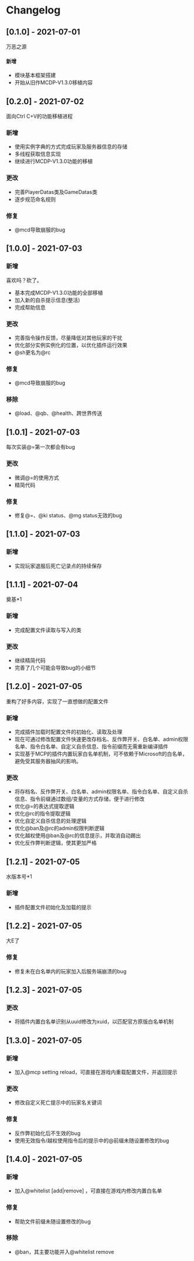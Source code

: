 # Changelog

## [0.1.0] - 2021-07-01
万恶之源
#### 新增

- 模块基本框架搭建
- 开始从旧作MCDP-V1.3.0移植内容


## [0.2.0] - 2021-07-02
面向Ctrl C+V的功能移植进程
### 新增

- 使用实例字典的方式完成玩家及服务器信息的存储
- 多线程获取信息实现
- 继续进行MCDP-V1.3.0功能的移植

### 更改

- 完善PlayerDatas类及GameDatas类
- 逐步规范命名规则

### 修复

- @mcd导致崩服的bug


## [1.0.0] - 2021-07-03

### 新增
喜欢吗？砍了。
- 基本完成MCDP-V1.3.0功能的全部移植
- 加入新的自杀提示信息(整活)
- 完成帮助信息

### 更改

- 完善指令操作反馈，尽量降低对其他玩家的干扰
- 优化部分实例实例化的位置，以优化插件运行效果
- @sh更名为@rc

### 修复

- @mcd导致崩服的bug

### 移除

- @load、@qb、@health、跨世界传送


## [1.0.1] - 2021-07-03
每次实装@=第一次都会有bug
### 更改

- 微调@=的使用方式
- 精简代码

### 修复

- 修复@=、@ki status、@mg status无效的bug


## [1.1.0] - 2021-07-03

### 新增

- 实现玩家退服后死亡记录点的持续保存


## [1.1.1] - 2021-07-04
奠基*1
### 新增

- 完成配置文件读取与写入的类

### 更改

- 继续精简代码
- 完善了几个可能会导致bug的小细节

## [1.2.0] - 2021-07-05
重构了好多内容，实现了一直想做的配置文件
### 新增

- 完成插件加载时配置文件的初始化、读取及处理
- 现在可通过修改配置文件快速更改存档名、反作弊开关、白名单、admin权限名单、指令白名单、自定义自杀信息、指令前缀而无需重新编译插件
- 实现基于MCP的插件内置玩家白名单机制，可不依赖于Microsoft的白名单，避免受其服务器抽风的影响。

### 更改

- 将存档名、反作弊开关、白名单、admin权限名单、指令白名单、自定义自杀信息、指令前缀通过数组/变量的方式存储，便于进行修改
- 优化@=的表达式提取逻辑
- 优化@rc的指令提取逻辑
- 优化自定义自杀信息的处理逻辑
- 优化@ban及@rc的admin权限判断逻辑
- 优化越权使用@ban及@rc的信息提示，并取消自动踢出
- 优化反作弊判断逻辑，使其更加严格

## [1.2.1] - 2021-07-05
水版本号*1
### 新增

- 插件配置文件初始化及加载的提示

## [1.2.2] - 2021-07-05
大E了
### 修复

- 修复未在白名单内的玩家加入后服务端崩溃的bug

## [1.2.3] - 2021-07-05

### 更改

- 将插件内置白名单识别从uuid修改为xuid，以匹配官方原版白名单机制

## [1.3.0] - 2021-07-05

### 新增
- 加入@mcp setting reload，可直接在游戏内重载配置文件，并返回提示

### 更改
- 修改自定义死亡提示中的玩家名关键词

### 修复
- 反作弊初始化后不生效的bug
- 使用无效指令/越权使用指令后的提示中的@前缀未随设置修改的bug

## [1.4.0] - 2021-07-05

### 新增
- 加入@whitelist [add|remove] ，可直接在游戏内修改内置白名单

### 修复
- 帮助文件前缀未随设置修改的bug

### 移除
- @ban，其主要功能并入@whitelist remove